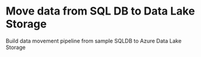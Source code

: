 # Move data from SQL DB to Data Lake Storage

Build data movement pipeline from sample SQLDB to Azure Data Lake Storage
